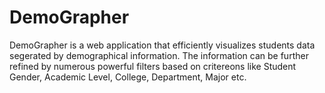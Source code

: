 # DemoGrapher
DemoGrapher is a web application that efficiently visualizes students data segerated by demographical information. The information can be further refined by numerous powerful filters based on critereons like Student Gender, Academic Level, College, Department, Major etc.

